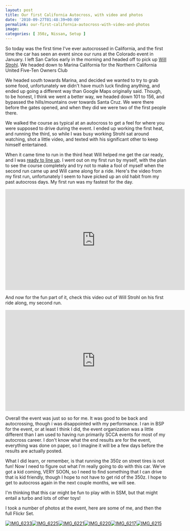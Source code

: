 ```yaml
---
layout: post
title: Our first California Autocross, with video and photos
date: '2010-09-27T01:48:39+00:00'
permalink: our-first-california-autocross-with-video-and-photos
image:
categories: [ 350z, Nissan, Setup ]
---
```

So today was the first time I've ever autocrossed in California, and the first time the car has seen an event since our runs at the Colorado event in January. I left San Carlos early in the morning and headed off to pick up <a href="http://www.willstrohl.com" >Will Strohl</a>. We headed down to Marina California for the Northern California United Five-Ten Owners Club 

We headed south towards Marina, and decided we wanted to try to grab some food, unfortunately we didn't have much luck finding anything, and ended up going a different way than Google Maps originally said. Though, to be honest, I think we went a better way, we headed down 101 to 156, and bypassed the hills/mountains over towards Santa Cruz. We were there before the gates opened, and when they did we were two of the first people there.

We walked the course as typical at an autocross to get a feel for where you were supposed to drive during the event. I ended up working the first heat, and running the third, so while I was busy working Strohl sat around watching, shot a little video, and texted with his significant other to keep himself entertained.

When it came time to run in the third heat Will helped me get the car ready, and I was <a href="http://twitpic.com/2sa58u" >ready to line up</a>. I went out on my first run by myself, with the plan to see the course completely and try not to make a fool of myself when the second run came up and Will came along for a ride. Here's the video from my first run, unfortunately I seem to have picked up an old habit from my past autocross days. My first run was my fastest for the day.


  <iframe width="560" height="315" src="https://www.youtube.com/embed/95ItS4Shce8?si=SBu6Ppz4dropBU_e" title="YouTube video player" frameborder="0" allow="accelerometer; autoplay; clipboard-write; encrypted-media; gyroscope; picture-in-picture; web-share" referrerpolicy="strict-origin-when-cross-origin" allowfullscreen></iframe>


And now for the fun part of it, check this video out of Will Strohl on his first ride along, my second run. 

<iframe width="560" height="315" src="https://www.youtube.com/embed/oW3_lPi4I_0?si=vpaJB9Nk7qQkvk7M" title="YouTube video player" frameborder="0" allow="accelerometer; autoplay; clipboard-write; encrypted-media; gyroscope; picture-in-picture; web-share" referrerpolicy="strict-origin-when-cross-origin" allowfullscreen></iframe>

Overall the event was just so so for me. It was good to be back and autocrossing, though i was disappointed with my performance. I ran in BSP for the event, or at least I think I did, the event organization was a little different than I am used to having run primarily SCCA events for most of my autocross career. I don't know what the end results are for the event, everything was done on paper, so I imagine it will be a few days before the results are actually posted.

What I did learn, or remember, is that running the 350z on street tires is not fun! Now I need to figure out what I'm really going to do with this car. We've got a kid coming, VERY SOON, so I need to find something that I can drive that is kid friendly, though I hope to not have to get rid of the 350z. I hope to get to autocross again in the next couple months, we will see. 

I'm thinking that this car might be fun to play with in SSM, but that might entail a turbo and lots of other toys!

I took a number of photos at the event, here are some of me, and then the full Flickr Set.

<a title="IMG_6233" href="http://www.flickr.com/photos/17726343@N00/5028892990/"><img border="0" alt="IMG_6233" src="http://static.flickr.com/4083/5028892990_cf3c425755_m.jpg" /></a><a title="IMG_6225" href="http://www.flickr.com/photos/17726343@N00/5028275443/"><img border="0" alt="IMG_6225" src="http://static.flickr.com/4091/5028275443_f27b042640_m.jpg" /></a><a title="IMG_6221" href="http://www.flickr.com/photos/17726343@N00/5028890414/"><img border="0" alt="IMG_6221" src="http://static.flickr.com/4130/5028890414_7988799ccb_m.jpg" /></a><a title="IMG_6220" href="http://www.flickr.com/photos/17726343@N00/5028889402/"><img border="0" alt="IMG_6220" src="http://static.flickr.com/4088/5028889402_99dbc9bc2e_m.jpg" /></a><a title="IMG_6217" href="http://www.flickr.com/photos/17726343@N00/5028271819/"><img border="0" alt="IMG_6217" src="http://static.flickr.com/4110/5028271819_3a2cb49499_m.jpg" /></a><a title="IMG_6215" href="http://www.flickr.com/photos/17726343@N00/5028270725/"><img border="0" alt="IMG_6215" src="http://static.flickr.com/4149/5028270725_e638b419aa_m.jpg" /></a>



